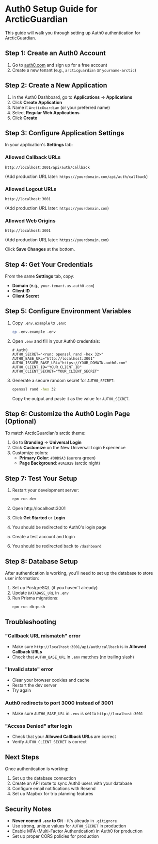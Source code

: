 # Auth0 Setup Guide for ArcticGuardian

This guide will walk you through setting up Auth0 authentication for ArcticGuardian.

## Step 1: Create an Auth0 Account

1. Go to [auth0.com](https://auth0.com) and sign up for a free account
2. Create a new tenant (e.g., `arcticguardian` or `yourname-arctic`)

## Step 2: Create a New Application

1. In the Auth0 Dashboard, go to **Applications** → **Applications**
2. Click **Create Application**
3. Name it `ArcticGuardian` (or your preferred name)
4. Select **Regular Web Applications**
5. Click **Create**

## Step 3: Configure Application Settings

In your application's **Settings** tab:

### Allowed Callback URLs
```
http://localhost:3001/api/auth/callback
```
(Add production URL later: `https://yourdomain.com/api/auth/callback`)

### Allowed Logout URLs
```
http://localhost:3001
```
(Add production URL later: `https://yourdomain.com`)

### Allowed Web Origins
```
http://localhost:3001
```
(Add production URL later: `https://yourdomain.com`)

Click **Save Changes** at the bottom.

## Step 4: Get Your Credentials

From the same **Settings** tab, copy:
- **Domain** (e.g., `your-tenant.us.auth0.com`)
- **Client ID**
- **Client Secret**

## Step 5: Configure Environment Variables

1. Copy `.env.example` to `.env`:
   ```bash
   cp .env.example .env
   ```

2. Open `.env` and fill in your Auth0 credentials:

   ```env
   # Auth0
   AUTH0_SECRET="<run: openssl rand -hex 32>"
   AUTH0_BASE_URL="http://localhost:3001"
   AUTH0_ISSUER_BASE_URL="https://YOUR_DOMAIN.auth0.com"
   AUTH0_CLIENT_ID="YOUR_CLIENT_ID"
   AUTH0_CLIENT_SECRET="YOUR_CLIENT_SECRET"
   ```

3. Generate a secure random secret for `AUTH0_SECRET`:
   ```bash
   openssl rand -hex 32
   ```
   Copy the output and paste it as the value for `AUTH0_SECRET`.

## Step 6: Customize the Auth0 Login Page (Optional)

To match ArcticGuardian's arctic theme:

1. Go to **Branding** → **Universal Login**
2. Click **Customize** on the New Universal Login Experience
3. Customize colors:
   - **Primary Color**: `#00D9A3` (aurora green)
   - **Page Background**: `#0A1929` (arctic night)

## Step 7: Test Your Setup

1. Restart your development server:
   ```bash
   npm run dev
   ```

2. Open http://localhost:3001

3. Click **Get Started** or **Login**

4. You should be redirected to Auth0's login page

5. Create a test account and login

6. You should be redirected back to `/dashboard`

## Step 8: Database Setup

After authentication is working, you'll need to set up the database to store user information:

1. Set up PostgreSQL (if you haven't already)
2. Update `DATABASE_URL` in `.env`
3. Run Prisma migrations:
   ```bash
   npm run db:push
   ```

## Troubleshooting

### "Callback URL mismatch" error
- Make sure `http://localhost:3001/api/auth/callback` is in **Allowed Callback URLs**
- Check that `AUTH0_BASE_URL` in `.env` matches (no trailing slash)

### "Invalid state" error
- Clear your browser cookies and cache
- Restart the dev server
- Try again

### Auth0 redirects to port 3000 instead of 3001
- Make sure `AUTH0_BASE_URL` in `.env` is set to `http://localhost:3001`

### "Access Denied" after login
- Check that your **Allowed Callback URLs** are correct
- Verify `AUTH0_CLIENT_SECRET` is correct

## Next Steps

Once authentication is working:
1. Set up the database connection
2. Create an API route to sync Auth0 users with your database
3. Configure email notifications with Resend
4. Set up Mapbox for trip planning features

## Security Notes

- **Never commit `.env` to Git** - it's already in `.gitignore`
- Use strong, unique values for `AUTH0_SECRET` in production
- Enable MFA (Multi-Factor Authentication) in Auth0 for production
- Set up proper CORS policies for production
